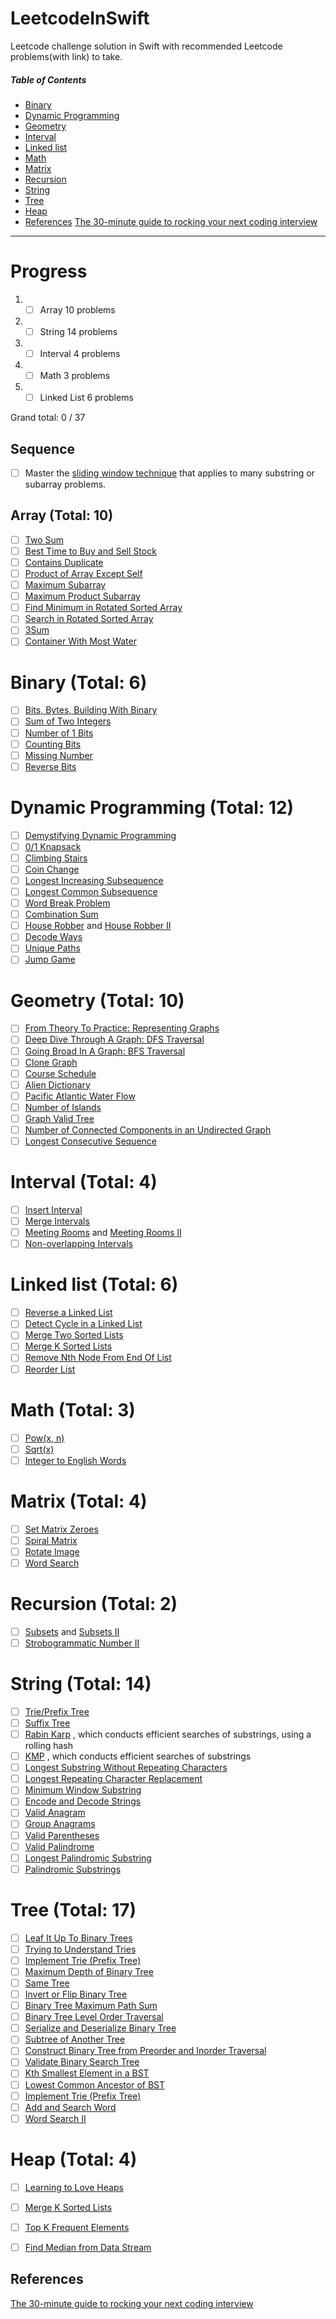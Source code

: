 # LeetcodeInSwift
Leetcode challenge solution in Swift with recommended Leetcode problems(with link) to take.

##### Table of Contents  
* [Binary](#Binary) 
* [Dynamic Programming](#dynamic-programming-total-12) 
* [Geometry](#Geometry) 
* [Interval](#Interval) 
* [Linked list](#linked-list-total-6) 
* [Math](#Math) 
* [Matrix](#Matrix) 
* [Recursion](#Recursion) 
* [String](#String) 
* [Tree](#Tree) 
* [Heap](#Heap) 
* [References](#References) 
[The 30-minute guide to rocking your next coding interview](https://www.freecodecamp.org/news/coding-interviews-for-dummies-5e048933b82b/)
---

# Progress
1. - [ ] Array 10 problems
2. - [ ] String 14 problems
3. - [ ] Interval 4 problems
4. - [ ] Math 3 problems
5. - [ ] Linked List 6 problems

Grand total: 0 / 37

## Sequence
- [ ] Master the  [sliding window technique](https://discuss.leetcode.com/topic/30941/here-is-a-10-line-template-that-can-solve-most-substring-problems)  that applies to many substring or subarray problems.

## Array (Total: 10)
- [ ] [Two Sum](https://leetcode.com/problems/two-sum/) 
- [ ] [Best Time to Buy and Sell Stock](https://leetcode.com/problems/best-time-to-buy-and-sell-stock/) 
- [ ] [Contains Duplicate](https://leetcode.com/problems/contains-duplicate/) 
- [ ] [Product of Array Except Self](https://leetcode.com/problems/product-of-array-except-self/) 
- [ ] [Maximum Subarray](https://leetcode.com/problems/maximum-subarray/) 
- [ ] [Maximum Product Subarray](https://leetcode.com/problems/maximum-product-subarray/) 
- [ ] [Find Minimum in Rotated Sorted Array](https://leetcode.com/problems/find-minimum-in-rotated-sorted-array/) 
- [ ] [Search in Rotated Sorted Array](https://leetcode.com/problems/search-in-rotated-sorted-array/) 
- [ ] [3Sum](https://leetcode.com/problems/3sum/) 
- [ ] [Container With Most Water](https://leetcode.com/problems/container-with-most-water/) 

# Binary (Total: 6)
- [ ] [Bits, Bytes, Building With Binary](https://medium.com/basecs/bits-bytes-building-with-binary-13cb4289aafa) 
- [ ] [Sum of Two Integers](https://leetcode.com/problems/sum-of-two-integers/) 
- [ ] [Number of 1 Bits](https://leetcode.com/problems/number-of-1-bits/) 
- [ ] [Counting Bits](https://leetcode.com/problems/counting-bits/) 
- [ ] [Missing Number](https://leetcode.com/problems/missing-number/) 
- [ ] [Reverse Bits](https://leetcode.com/problems/reverse-bits/) 

# Dynamic Programming (Total: 12)
- [ ] [Demystifying Dynamic Programming](https://medium.freecodecamp.org/demystifying-dynamic-programming-3efafb8d4296) 
- [ ] [0/1 Knapsack](http://www.geeksforgeeks.org/knapsack-problem/) 
- [ ] [Climbing Stairs](https://leetcode.com/problems/climbing-stairs/) 
- [ ] [Coin Change](https://leetcode.com/problems/coin-change/) 
- [ ] [Longest Increasing Subsequence](https://leetcode.com/problems/longest-increasing-subsequence/) 
- [ ] [Longest Common Subsequence](https://github.com/yangshun/tech-interview-handbook/blob/master/algorithms) 
- [ ] [Word Break Problem](https://leetcode.com/problems/word-break/) 
- [ ] [Combination Sum](https://leetcode.com/problems/combination-sum-iv/) 
- [ ] [House Robber](https://leetcode.com/problems/house-robber/)  and  [House Robber II](https://leetcode.com/problems/house-robber-ii/) 
- [ ] [Decode Ways](https://leetcode.com/problems/decode-ways/) 
- [ ] [Unique Paths](https://leetcode.com/problems/unique-paths/) 
- [ ] [Jump Game](https://leetcode.com/problems/jump-game/) 

# Geometry (Total: 10)
- [ ] [From Theory To Practice: Representing Graphs](https://medium.com/basecs/from-theory-to-practice-representing-graphs-cfd782c5be38) 
- [ ] [Deep Dive Through A Graph: DFS Traversal](https://medium.com/basecs/deep-dive-through-a-graph-dfs-traversal-8177df5d0f13) 
- [ ] [Going Broad In A Graph: BFS Traversal](https://medium.com/basecs/going-broad-in-a-graph-bfs-traversal-959bd1a09255) 
- [ ] [Clone Graph](https://leetcode.com/problems/clone-graph/) 
- [ ] [Course Schedule](https://leetcode.com/problems/course-schedule/) 
- [ ] [Alien Dictionary](https://leetcode.com/problems/alien-dictionary/) 
- [ ] [Pacific Atlantic Water Flow](https://leetcode.com/problems/pacific-atlantic-water-flow/) 
- [ ] [Number of Islands](https://leetcode.com/problems/number-of-islands/) 
- [ ] [Graph Valid Tree](https://leetcode.com/problems/graph-valid-tree/) 
- [ ] [Number of Connected Components in an Undirected Graph](https://leetcode.com/problems/number-of-connected-components-in-an-undirected-graph/) 
- [ ] [Longest Consecutive Sequence](https://leetcode.com/problems/longest-consecutive-sequence/) 

# Interval (Total: 4)
- [ ] [Insert Interval](https://leetcode.com/problems/insert-interval/) 
- [ ] [Merge Intervals](https://leetcode.com/problems/merge-intervals/) 
- [ ] [Meeting Rooms](https://leetcode.com/problems/meeting-rooms/)  and  [Meeting Rooms II](https://leetcode.com/problems/meeting-rooms-ii/) 
- [ ] [Non-overlapping Intervals](https://leetcode.com/problems/non-overlapping-intervals/) 

# Linked list (Total: 6)
- [ ] [Reverse a Linked List](https://leetcode.com/problems/reverse-linked-list/) 
- [ ] [Detect Cycle in a Linked List](https://leetcode.com/problems/linked-list-cycle/) 
- [ ] [Merge Two Sorted Lists](https://leetcode.com/problems/merge-two-sorted-lists/) 
- [ ] [Merge K Sorted Lists](https://leetcode.com/problems/merge-k-sorted-lists/) 
- [ ] [Remove Nth Node From End Of List](https://leetcode.com/problems/remove-nth-node-from-end-of-list/) 
- [ ] [Reorder List](https://leetcode.com/problems/reorder-list/) 

# Math (Total: 3)
- [ ] [Pow(x, n)](https://leetcode.com/problems/powx-n/) 
- [ ] [Sqrt(x)](https://leetcode.com/problems/sqrtx/) 
- [ ] [Integer to English Words](https://leetcode.com/problems/integer-to-english-words/) 

# Matrix (Total: 4)
- [ ] [Set Matrix Zeroes](https://leetcode.com/problems/set-matrix-zeroes/) 
- [ ] [Spiral Matrix](https://leetcode.com/problems/spiral-matrix/) 
- [ ] [Rotate Image](https://leetcode.com/problems/rotate-image/) 
- [ ] [Word Search](https://leetcode.com/problems/word-search/) 

# Recursion (Total: 2)
- [ ] [Subsets](https://leetcode.com/problems/subsets/)  and  [Subsets II](https://leetcode.com/problems/subsets-ii/) 
- [ ] [Strobogrammatic Number II](https://leetcode.com/problems/strobogrammatic-number-ii/) 

# String (Total: 14)
- [ ] [Trie/Prefix Tree](https://www.wikiwand.com/en/Trie) 
- [ ] [Suffix Tree](https://www.wikiwand.com/en/Suffix_tree) 
- [ ] [Rabin Karp](https://www.wikiwand.com/en/Rabin%E2%80%93Karp_algorithm) , which conducts efficient searches of substrings, using a rolling hash
- [ ] [KMP](https://www.wikiwand.com/en/Knuth%E2%80%93Morris%E2%80%93Pratt_algorithm) , which conducts efficient searches of substrings
- [ ] [Longest Substring Without Repeating Characters](https://leetcode.com/problems/longest-substring-without-repeating-characters/) 
- [ ] [Longest Repeating Character Replacement](https://leetcode.com/problems/longest-repeating-character-replacement/) 
- [ ] [Minimum Window Substring](https://leetcode.com/problems/minimum-window-substring/description/) 
- [ ] [Encode and Decode Strings](https://leetcode.com/problems/encode-and-decode-strings/) 
- [ ] [Valid Anagram](https://leetcode.com/problems/valid-anagram) 
- [ ] [Group Anagrams](https://leetcode.com/problems/group-anagrams/) 
- [ ] [Valid Parentheses](https://leetcode.com/problems/valid-parentheses) 
- [ ] [Valid Palindrome](https://leetcode.com/problems/valid-palindrome/) 
- [ ] [Longest Palindromic Substring](https://leetcode.com/problems/longest-palindromic-substring/) 
- [ ] [Palindromic Substrings](https://leetcode.com/problems/palindromic-substrings/) 

# Tree (Total: 17)
- [ ] [Leaf It Up To Binary Trees](https://medium.com/basecs/leaf-it-up-to-binary-trees-11001aaf746d) 
- [ ] [Trying to Understand Tries](https://medium.com/basecs/trying-to-understand-tries-3ec6bede0014) 
- [ ] [Implement Trie (Prefix Tree)](https://leetcode.com/articles/implement-trie-prefix-tree/) 
- [ ] [Maximum Depth of Binary Tree](https://leetcode.com/problems/maximum-depth-of-binary-tree/) 
- [ ] [Same Tree](https://leetcode.com/problems/same-tree/) 
- [ ] [Invert or Flip Binary Tree](https://leetcode.com/problems/invert-binary-tree/) 
- [ ] [Binary Tree Maximum Path Sum](https://leetcode.com/problems/binary-tree-maximum-path-sum/) 
- [ ] [Binary Tree Level Order Traversal](https://leetcode.com/problems/binary-tree-level-order-traversal/) 
- [ ] [Serialize and Deserialize Binary Tree](https://leetcode.com/problems/serialize-and-deserialize-binary-tree/) 
- [ ] [Subtree of Another Tree](https://leetcode.com/problems/subtree-of-another-tree/) 
- [ ] [Construct Binary Tree from Preorder and Inorder Traversal](https://leetcode.com/problems/construct-binary-tree-from-preorder-and-inorder-traversal/) 
- [ ] [Validate Binary Search Tree](https://leetcode.com/problems/validate-binary-search-tree/) 
- [ ]  [Kth Smallest Element in a BST](https://leetcode.com/problems/kth-smallest-element-in-a-bst/) 
- [ ] [Lowest Common Ancestor of BST](https://leetcode.com/problems/lowest-common-ancestor-of-a-binary-search-tree/) 
- [ ] [Implement Trie (Prefix Tree)](https://leetcode.com/problems/implement-trie-prefix-tree) 
- [ ] [Add and Search Word](https://leetcode.com/problems/add-and-search-word-data-structure-design) 
- [ ] [Word Search II](https://leetcode.com/problems/word-search-ii/) 

# Heap (Total: 4)
- [ ] [Learning to Love Heaps](https://medium.com/basecs/learning-to-love-heaps-cef2b273a238) 
- [ ] [Merge K Sorted Lists](https://leetcode.com/problems/merge-k-sorted-lists/) 
- [ ] [Top K Frequent Elements](https://leetcode.com/problems/top-k-frequent-elements/) 
- [ ] [Find Median from Data Stream](https://leetcode.com/problems/find-median-from-data-stream/) 


## References
[The 30-minute guide to rocking your next coding interview](https://www.freecodecamp.org/news/coding-interviews-for-dummies-5e048933b82b/)
